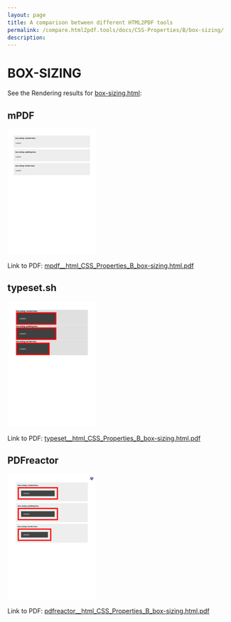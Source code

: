 ```yaml
---
layout: page
title: A comparison between different HTML2PDF tools
permalink: /compare.html2pdf.tools/docs/CSS-Properties/B/box-sizing/
description: 
---
```


# BOX-SIZING

See the Rendering results for [box-sizing.html](/html/CSS%20Properties/B/box-sizing.html):

## mPDF
![](mpdf__html_CSS_Properties_B_box-sizing.html.png) 

Link to PDF: [mpdf__html_CSS_Properties_B_box-sizing.html.pdf](mpdf__html_CSS_Properties_B_box-sizing.html.pdf)

## typeset.sh
![](typeset__html_CSS_Properties_B_box-sizing.html.png) 

Link to PDF: [typeset__html_CSS_Properties_B_box-sizing.html.pdf](typeset__html_CSS_Properties_B_box-sizing.html.pdf)

## PDFreactor
![](pdfreactor__html_CSS_Properties_B_box-sizing.html.png) 

Link to PDF: [pdfreactor__html_CSS_Properties_B_box-sizing.html.pdf](pdfreactor__html_CSS_Properties_B_box-sizing.html.pdf)
